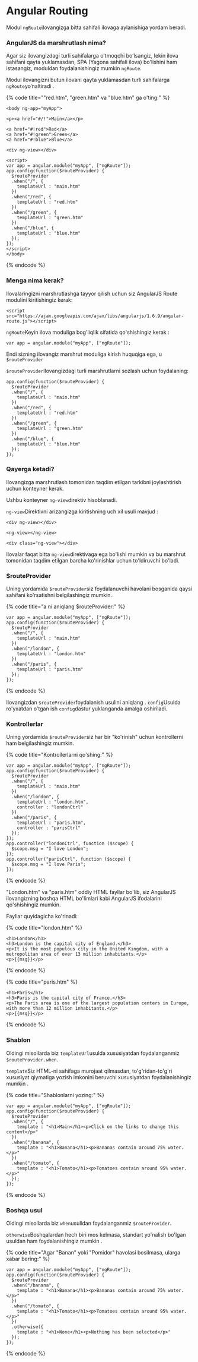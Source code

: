 # Angular Routing

Modul `ngRoute`ilovangizga bitta sahifali ilovaga aylanishiga yordam beradi.

### AngularJS da marshrutlash nima?

Agar siz ilovangizdagi turli sahifalarga oʻtmoqchi boʻlsangiz, lekin ilova sahifani qayta yuklamasdan, SPA (Yagona sahifali ilova) boʻlishini ham istasangiz, moduldan foydalanishingiz mumkin `ngRoute`.

Modul ilovangizni butun ilovani qayta yuklamasdan turli sahifalarga `ngRoute`yo‘naltiradi _._

{% code title=""red.htm", "green.htm" va "blue.htm" ga o'ting:" %}
```
<body ng-app="myApp">

<p><a href="#/!">Main</a></p>

<a href="#!red">Red</a>
<a href="#!green">Green</a>
<a href="#!blue">Blue</a>

<div ng-view></div>

<script>
var app = angular.module("myApp", ["ngRoute"]);
app.config(function($routeProvider) {
  $routeProvider
  .when("/", {
    templateUrl : "main.htm"
  })
  .when("/red", {
    templateUrl : "red.htm"
  })
  .when("/green", {
    templateUrl : "green.htm"
  })
  .when("/blue", {
    templateUrl : "blue.htm"
  });
});
</script>
</body>
```
{% endcode %}

### Menga nima kerak?

Ilovalaringizni marshrutlashga tayyor qilish uchun siz AngularJS Route modulini kiritishingiz kerak:

```
<script src="https://ajax.googleapis.com/ajax/libs/angularjs/1.6.9/angular-route.js"></script>
```

`ngRoute`Keyin ilova moduliga bog'liqlik sifatida qo'shishingiz kerak :

```
var app = angular.module("myApp", ["ngRoute"]);
```

Endi sizning ilovangiz marshrut moduliga kirish huquqiga ega, u `$routeProvider`

`$routeProvider`Ilovangizdagi turli marshrutlarni sozlash uchun foydalaning:

```
app.config(function($routeProvider) {
  $routeProvider
  .when("/", {
    templateUrl : "main.htm"
  })
  .when("/red", {
    templateUrl : "red.htm"
  })
  .when("/green", {
    templateUrl : "green.htm"
  })
  .when("/blue", {
    templateUrl : "blue.htm"
  });
});
```

### Qayerga ketadi?

Ilovangizga marshrutlash tomonidan taqdim etilgan tarkibni joylashtirish uchun konteyner kerak.

Ushbu konteyner `ng-view`direktiv hisoblanadi.

`ng-view`Direktivni arizangizga kiritishning uch xil usuli mavjud :

```
<div ng-view></div>
```

```
<ng-view></ng-view>
```

```
<div class="ng-view"></div>
```

Ilovalar faqat bitta `ng-view`direktivaga ega bo'lishi mumkin va bu marshrut tomonidan taqdim etilgan barcha ko'rinishlar uchun to'ldiruvchi bo'ladi.

### $routeProvider

Uning yordamida `$routeProvider`siz foydalanuvchi havolani bosganida qaysi sahifani ko'rsatishni belgilashingiz mumkin.

{% code title="a ni aniqlang $routeProvider:" %}
```
var app = angular.module("myApp", ["ngRoute"]);
app.config(function($routeProvider) {
  $routeProvider
  .when("/", {
    templateUrl : "main.htm"
  })
  .when("/london", {
    templateUrl : "london.htm"
  })
  .when("/paris", {
    templateUrl : "paris.htm"
  });
});
```
{% endcode %}

Ilovangizdan `$routeProvider`foydalanish usulini aniqlang . `config`Usulda ro'yxatdan o'tgan ish `config`dastur yuklanganda amalga oshiriladi.

### Kontrollerlar

Uning yordamida `$routeProvider`siz har bir "ko'rinish" uchun kontrollerni ham belgilashingiz mumkin.

{% code title="Kontrollerlarni qo'shing:" %}
```
var app = angular.module("myApp", ["ngRoute"]);
app.config(function($routeProvider) {
  $routeProvider
  .when("/", {
    templateUrl : "main.htm"
  })
  .when("/london", {
    templateUrl : "london.htm",
    controller : "londonCtrl"
  })
  .when("/paris", {
    templateUrl : "paris.htm",
    controller : "parisCtrl"
  });
});
app.controller("londonCtrl", function ($scope) {
  $scope.msg = "I love London";
});
app.controller("parisCtrl", function ($scope) {
  $scope.msg = "I love Paris";
});
```
{% endcode %}

"London.htm" va "paris.htm" oddiy HTML fayllar bo'lib, siz AngularJS ilovangizning boshqa HTML bo'limlari kabi AngularJS ifodalarini qo'shishingiz mumkin.

Fayllar quyidagicha ko'rinadi:

{% code title="london.htm" %}
```
<h1>London</h1>
<h3>London is the capital city of England.</h3>
<p>It is the most populous city in the United Kingdom, with a metropolitan area of over 13 million inhabitants.</p>
<p>{{msg}}</p>
```
{% endcode %}

{% code title="paris.htm" %}
```
<h1>Paris</h1>
<h3>Paris is the capital city of France.</h3>
<p>The Paris area is one of the largest population centers in Europe, with more than 12 million inhabitants.</p>
<p>{{msg}}</p>
```
{% endcode %}

### Shablon

Oldingi misollarda biz `templateUrl`usulda xususiyatdan foydalanganmiz `$routeProvider.when`.

`template`Siz HTML-ni sahifaga murojaat qilmasdan, to'g'ridan-to'g'ri xususiyat qiymatiga yozish imkonini beruvchi xususiyatdan foydalanishingiz mumkin .

{% code title="Shablonlarni yozing:" %}
```
var app = angular.module("myApp", ["ngRoute"]);
app.config(function($routeProvider) {
  $routeProvider
  .when("/", {
    template : "<h1>Main</h1><p>Click on the links to change this content</p>"
  })
  .when("/banana", {
    template : "<h1>Banana</h1><p>Bananas contain around 75% water.</p>"
  })
  .when("/tomato", {
    template : "<h1>Tomato</h1><p>Tomatoes contain around 95% water.</p>"
  });
});
```
{% endcode %}

### Boshqa usul

Oldingi misollarda biz `when`usulidan foydalanganmiz `$routeProvider`.

`otherwise`Boshqalardan hech biri mos kelmasa, standart yo'nalish bo'lgan usuldan ham foydalanishingiz mumkin .

{% code title="Agar "Banan" yoki "Pomidor" havolasi bosilmasa, ularga xabar bering:" %}
```
var app = angular.module("myApp", ["ngRoute"]);
app.config(function($routeProvider) {
  $routeProvider
  .when("/banana", {
    template : "<h1>Banana</h1><p>Bananas contain around 75% water.</p>"
  })
  .when("/tomato", {
    template : "<h1>Tomato</h1><p>Tomatoes contain around 95% water.</p>"
  })
  .otherwise({
    template : "<h1>None</h1><p>Nothing has been selected</p>"
  });
});
```
{% endcode %}
